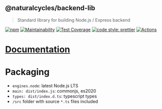 ## @naturalcycles/backend-lib

> Standard library for building Node.js / Express backend

[![npm](https://img.shields.io/npm/v/@naturalcycles/backend-lib/latest.svg)](https://www.npmjs.com/package/@naturalcycles/backend-lib)
[![Maintainability](https://api.codeclimate.com/v1/badges/c7aa5ef93894ec0246c4/maintainability)](https://codeclimate.com/github/NaturalCycles/backend-lib/maintainability)
[![Test Coverage](https://api.codeclimate.com/v1/badges/c7aa5ef93894ec0246c4/test_coverage)](https://codeclimate.com/github/NaturalCycles/backend-lib/test_coverage)
[![code style: prettier](https://img.shields.io/badge/code_style-prettier-ff69b4.svg?style=flat-square)](https://github.com/prettier/prettier)
[![Actions](https://github.com/NaturalCycles/backend-lib/workflows/ci/badge.svg)](https://github.com/NaturalCycles/backend-lib/actions)

# [Documentation](https://naturalcycles.github.io/backend-lib/)

# Packaging

- `engines.node`: latest Node.js LTS
- `main: dist/index.js`: commonjs, es2020
- `types: dist/index.d.ts`: typescript types
- `/src` folder with source `*.ts` files included
